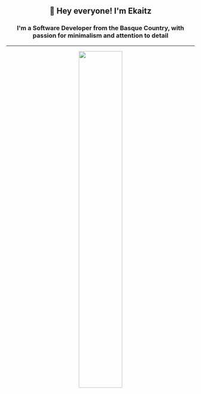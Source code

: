 <h2 align="center">👋 Hey everyone! I'm Ekaitz</h1>

<h3 align="center">I'm a Software Developer from the Basque Country, with passion for minimalism and attention to detail</h3>


<!-- ### 🏆 Github Stats -->

---

<p align="center">
  <img  src="https://github-readme-streak-stats.herokuapp.com/?user=ekalons&theme=Javascript&hide_border=true&date_format=M%20j%5B%2C%20Y%5D&background=27292D&ring=347AB6&currStreakNum=FFFFFF&border=FFFFFF&sideNums=FFFFFF&stroke=FFFFFF&fire=FFFFFF&currStreakLabel=347AB6&sideLabels=347AB6&dates=FFFFFF" width="48%">
</p>



<!-- - 👋 Hi, I’m @ekalons -->
<!-- - 👀 I’m interested in ... -->
<!-- - 🌱 I’m currently learning ... -->
<!-- - 💞️ I’m looking to collaborate on ... -->
<!-- - 📫 How to reach me ... -->

<!---
ekalons/ekalons is a ✨ special ✨ repository because its `README.md` (this file) appears on your GitHub profile.
You can click the Preview link to take a look at your changes.
--->
